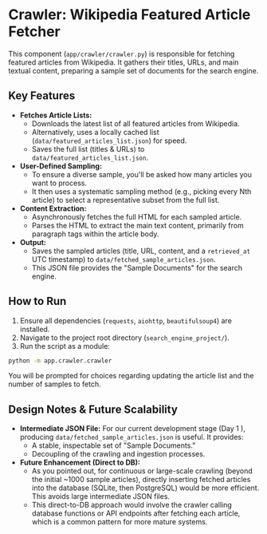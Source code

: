 # Crawler: Wikipedia Featured Article Fetcher

This component (`app/crawler/crawler.py`) is responsible for fetching featured articles from Wikipedia. It gathers their titles, URLs, and main textual content, preparing a sample set of documents for the search engine.

## Key Features

* **Fetches Article Lists:**
    * Downloads the latest list of all featured articles from Wikipedia.
    * Alternatively, uses a locally cached list (`data/featured_articles_list.json`) for speed.
    * Saves the full list (titles \& URLs) to `data/featured_articles_list.json`.
* **User-Defined Sampling:**
    * To ensure a diverse sample, you'll be asked how many articles you want to process.
    * It then uses a systematic sampling method (e.g., picking every Nth article) to select a representative subset from the full list.
* **Content Extraction:**
    * Asynchronously fetches the full HTML for each sampled article.
    * Parses the HTML to extract the main text content, primarily from paragraph tags within the article body.
* **Output:**
    * Saves the sampled articles (title, URL, content, and a `retrieved_at` UTC timestamp) to `data/fetched_sample_articles.json`.
    * This JSON file provides the "Sample Documents" for the search engine.


## How to Run

1. Ensure all dependencies (`requests`, `aiohttp`, `beautifulsoup4`) are installed.
2. Navigate to the project root directory (`search_engine_project/`).
3. Run the script as a module:

```bash
python -m app.crawler.crawler
```

You will be prompted for choices regarding updating the article list and the number of samples to fetch.

## Design Notes \& Future Scalability

* **Intermediate JSON File:** For our current development stage (Day 1 ), producing `data/fetched_sample_articles.json` is useful. It provides:
    * A stable, inspectable set of "Sample Documents."
    * Decoupling of the crawling and ingestion processes.
* **Future Enhancement (Direct to DB):**
    * As you pointed out, for continuous or large-scale crawling (beyond the initial ~1000 sample articles), directly inserting fetched articles into the database (SQLite, then PostgreSQL) would be more efficient. This avoids large intermediate JSON files.
    * This direct-to-DB approach would involve the crawler calling database functions or API endpoints after fetching each article, which is a common pattern for more mature systems.

